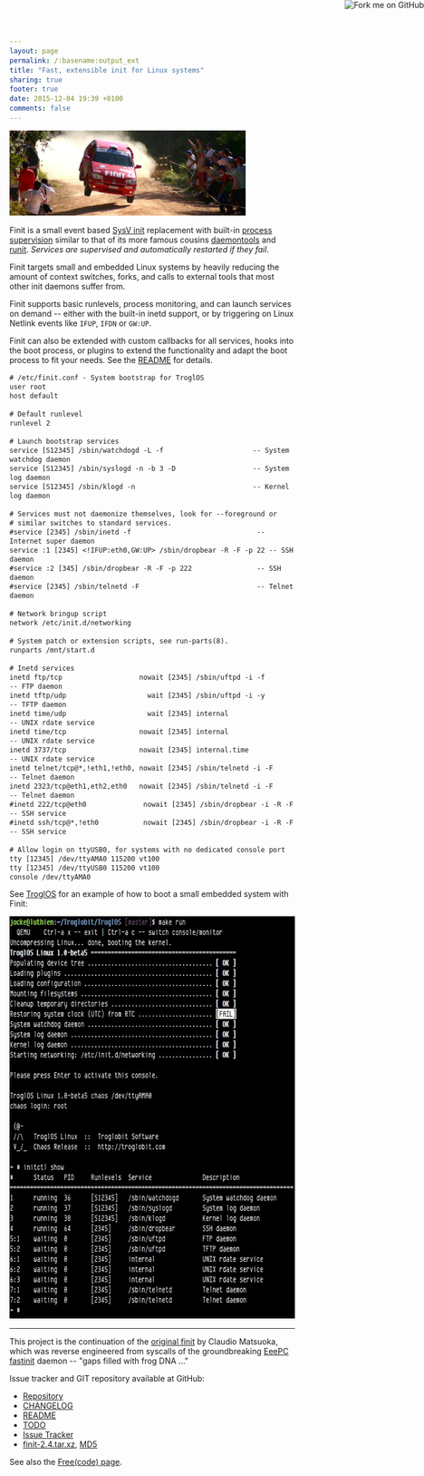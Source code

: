 ```yaml
---
layout: page
permalink: /:basename:output_ext
title: "Fast, extensible init for Linux systems"
sharing: true
footer: true
date: 2015-12-04 19:39 +0100
comments: false
---
```


<a href="https://github.com/troglobit/finit"><img style="position: absolute; top: 0; right: 0; border: none; box-shadow: none;" src="https://camo.githubusercontent.com/365986a132ccd6a44c23a9169022c0b5c890c387/68747470733a2f2f73332e616d617a6f6e6177732e636f6d2f6769746875622f726962626f6e732f666f726b6d655f72696768745f7265645f6161303030302e706e67" alt="Fork me on GitHub" data-canonical-src="https://s3.amazonaws.com/github/ribbons/forkme_right_red_aa0000.png"></a>

<img class="right" src="/images/finit.jpg" style="width: 417px; height: 150px;">

Finit is a small event based [SysV init][1] replacement with built-in
[process supervision][2] similar to that of its more famous cousins
[daemontools][3] and [runit][4].  *Services are supervised and
automatically restarted if they fail*.

Finit targets small and embedded Linux systems by heavily reducing the
amount of context switches, forks, and calls to external tools that most
other init daemons suffer from.

Finit supports basic runlevels, process monitoring, and can launch
services on demand -- either with the built-in inetd support, or by
triggering on Linux Netlink events like `IFUP`, `IFDN` or `GW:UP`.

Finit can also be extended with custom callbacks for all services, hooks
into the boot process, or plugins to extend the functionality and adapt
the boot process to fit your needs.  See the [README][] for details.

    # /etc/finit.conf - System bootstrap for TroglOS
    user root
    host default
    
    # Default runlevel
    runlevel 2

    # Launch bootstrap services
    service [S12345] /sbin/watchdogd -L -f                      -- System watchdog daemon
    service [S12345] /sbin/syslogd -n -b 3 -D                   -- System log daemon
    service [S12345] /sbin/klogd -n                             -- Kernel log daemon
    
    # Services must not daemonize themselves, look for --foreground or
    # similar switches to standard services.
    #service [2345] /sbin/inetd -f                               -- Internet super daemon
    service :1 [2345] <!IFUP:eth0,GW:UP> /sbin/dropbear -R -F -p 22 -- SSH daemon
    #service :2 [345] /sbin/dropbear -R -F -p 222                -- SSH daemon
    #service [2345] /sbin/telnetd -F                             -- Telnet daemon
    
    # Network bringup script
    network /etc/init.d/networking
    
    # System patch or extension scripts, see run-parts(8).
    runparts /mnt/start.d
    
    # Inetd services
    inetd ftp/tcp                   nowait [2345] /sbin/uftpd -i -f       -- FTP daemon
    inetd tftp/udp                    wait [2345] /sbin/uftpd -i -y       -- TFTP daemon
    inetd time/udp                    wait [2345] internal                -- UNIX rdate service
    inetd time/tcp                  nowait [2345] internal                -- UNIX rdate service
    inetd 3737/tcp                  nowait [2345] internal.time           -- UNIX rdate service
    inetd telnet/tcp@*,!eth1,!eth0, nowait [2345] /sbin/telnetd -i -F     -- Telnet daemon
    inetd 2323/tcp@eth1,eth2,eth0   nowait [2345] /sbin/telnetd -i -F     -- Telnet daemon
    #inetd 222/tcp@eth0              nowait [2345] /sbin/dropbear -i -R -F -- SSH service
    #inetd ssh/tcp@*,!eth0           nowait [2345] /sbin/dropbear -i -R -F -- SSH service
    
    # Allow login on ttyUSB0, for systems with no dedicated console port
    tty [12345] /dev/ttyAMA0 115200 vt100
    tty [12345] /dev/ttyUSB0 115200 vt100
    console /dev/ttyAMA0

See [TroglOS][9] for an example of how to boot a small embedded system
with Finit:

<img class="center" src="/images/finit-screenshot.jpg" alt="Finit Screenshot" style="width: 676px; height: 709px;">

----

This project is the continuation of the [original finit][5] by Claudio
Matsuoka, which was reverse engineered from syscalls of the
groundbreaking [EeePC fastinit][6] daemon -- "gaps filled with frog DNA
..."

Issue tracker and GIT repository available at GitHub:

* [Repository](http://github.com/troglobit/finit)
* [CHANGELOG](https://github.com/troglobit/finit/blob/master/CHANGELOG.md)
* [README][]
* [TODO](https://github.com/troglobit/finit/blob/master/TODO.md)
* [Issue Tracker](http://github.com/troglobit/finit/issues)
* [finit-2.4.tar.xz](ftp://troglobit.com/finit/finit-2.4.tar.xz),
  [MD5](ftp://troglobit.com/finit/finit-2.4.tar.xz.md5)

See also the [Free(code) page](http://freecode.com/projects/finit).

[1]: https://en.wikipedia.org/wiki/Init
[2]: https://en.wikipedia.org/wiki/Process_supervision
[3]: http://cr.yp.to/daemontools.html
[4]: http://smarden.org/runit/
[5]: http://helllabs.org/finit/
[6]: http://wiki.eeeuser.com/boot_process:the_boot_process
[9]: https://github.com/troglobit/troglos
[README]: https://github.com/troglobit/finit/blob/master/README.md
